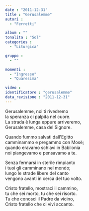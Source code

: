 ```yaml
---
date : "2011-12-31"
title : "Gerusalemme"
autori : 
  - "Ferretti"

album : ""
tonalita : "Sol"
categories : 
  - "Liturgica"

gruppo : 
  - ""

momenti : 
  - "Ingresso"
  - "Quaresima"

video : 
identificatore : "gerusalemme"
data_revisione : "2011-12-31"
---
```

  
  
  
Gerusalemme, noi ti rivedremo    
la speranza ci palpita nel cuore.    
La strada è lunga eppure arriveremo,     
Gerusalemme, casa del Signore.       
  
  
  
Quando fummo salvati dall'Egitto  
camminammo e pregammo con Mosè;  
quando eravamo schiavi in Babilonia  
noi piangevamo e pensavamo a te.    
  
  
  
  
Senza fermarsi in sterile rimpianto  
i tuoi gli camminano nel mondo;  
lungo le strade libere del canto  
vengono avanti in cerca del tuo volto.  
  
  
  
  
Cristo fratello, mostraci il cammino,  
tu che sei morto, tu che sei risorto.  
Tu che conosci il Padre da vicino,  
Cristo fratello che ci vivi accanto.  
  
  
  
